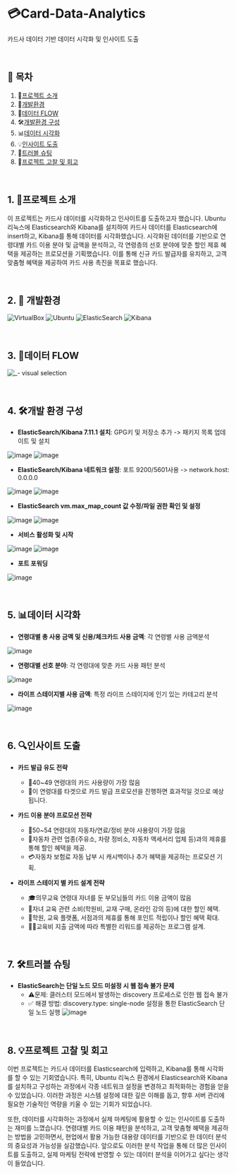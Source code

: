 # 💳Card-Data-Analytics

카드사 데이터 기반 데이터 시각화 및 인사이트 도출

<br>

## 📑 목차
1. 📢[프로젝트 소개](#프로젝트-소개)
2. 📘[개발환경](#개발환경)
3. 🔄[데이터 FLOW](#데이터-FLOW)
4. 🛠[개발환경 구성](#개발환경-구성)
5. 📊[데이터 시각화](#데이터-시각화)
6. 💡[인사이트 도출](#인사이트-도출)
7. 🚧[트러블 슈팅](#트러블-슈팅)
8. 📝[프로젝트 고찰 및 회고](#프로젝트-고찰-및-회고)

<br>

## 1. 📢프로젝트 소개

이 프로젝트는 카드사 데이터를 시각화하고 인사이트를 도출하고자 했습니다. Ubuntu 리눅스에 Elasticsearch와 Kibana를 설치하여 카드사 데이터를 Elasticsearch에 insert하고, Kibana를 통해 데이터를 시각화했습니다. 시각화된 데이터를 기반으로 연령대별 카드 이용 분야 및 금액을 분석하고, 각 연령층의 선호 분야에 맞춘 할인 제휴 혜택을 제공하는 프로모션을 기획했습니다. 이를 통해 신규 카드 발급자를 유치하고, 고객 맞춤형 혜택을 제공하여 카드 사용 촉진을 목표로 했습니다.

<br>

## 2. 📘 개발환경

![VirtualBox](https://img.shields.io/badge/virtualbox-2F61B4?style=for-the-badge&logo=virtualbox&logoColor=blue) ![Ubuntu](https://img.shields.io/badge/ubuntu-E95420?style=for-the-badge&logo=ubuntu&logoColor=blue) ![ElasticSearch](https://img.shields.io/badge/ElasticSearch-005571?style=for-the-badge&logo=ElasticSearch&logoColor=black) ![Kibana](https://img.shields.io/badge/Kibana-005571?style=for-the-badge&logo=kibana&logoColor=white)

<br>

## 3. 🔄데이터 FLOW

![_- visual selection](https://github.com/user-attachments/assets/26439785-8ac8-4ba1-bf65-e578c52b2b91)

<br>

## 4. 🛠개발 환경 구성

- **ElasticSearch/Kibana 7.11.1 설치**: GPG키 및 저장소 추가 -> 패키지 목록 업데이트 및 설치

![image](https://github.com/user-attachments/assets/b5973e1b-5705-43bf-9e2b-b0c215ea9bab)
![image](https://github.com/user-attachments/assets/6b5478de-c84a-400f-a1a8-234d641e9e6b)


- **ElasticSearch/Kibana 네트워크 설정**: 포트 9200/5601사용 -> network.host: 0.0.0.0

![image](https://github.com/user-attachments/assets/76f35525-9028-4b03-91c0-9e1a3707225f)
![image](https://github.com/user-attachments/assets/9cbe1c7e-5c06-4d2e-a747-18d9a25fc618)


- **ElasticSearch vm.max_map_count 값 수정/파일 권한 확인 및 설정**

![image](https://github.com/user-attachments/assets/a0292464-00fc-4c03-ac06-e24ba4019c35)
![image](https://github.com/user-attachments/assets/f317ee73-172f-4c62-af84-98cb4dfe4437)

- **서비스 활성화 및 시작**

![image](https://github.com/user-attachments/assets/4bd5ead3-c295-4423-827d-504ab37a6267)
![image](https://github.com/user-attachments/assets/85224540-2dd2-4828-9628-5a486a2c8175)

- **포트 포워딩**

![image](https://github.com/user-attachments/assets/5a4311e4-6eb9-4300-ab95-bc8ee86b4ba3)

<br>

## 5. 📊데이터 시각화
- **연령대별 총 사용 금액 및 신용/체크카드 사용 금액**: 각 연령별 사용 금액분석

![image](https://github.com/user-attachments/assets/fe56b0ee-6f2f-40ca-87c7-761b2a45a6ef)


- **연령대별 선호 분야**: 각 연령대에 맞춘 카드 사용 패턴 분석

![image](https://github.com/user-attachments/assets/f68e147a-d441-4e4b-a963-abb9ac00d6dc)


- **라이프 스테이지별 사용 금액**: 특정 라이프 스테이지에 인기 있는 카테고리 분석

![image](https://github.com/user-attachments/assets/a4806371-3675-4022-a077-adde942cd24f)

<br>

## 6. 🔍인사이트 도출

- **카드 발급 유도 전략**
  - 🏦40~49 연령대의 카드 사용량이 가장 많음
  - 🎯이 연령대를 타겟으로 카드 발급 프로모션을 진행하면 효과적일 것으로 예상됩니다.

- **카드 이용 분야 프로모션 전략**
  - 🚗50~54 연령대의 자동차/연료/정비 분야 사용량이 가장 많음
  - 🔧자동차 관련 업종(주유소, 차량 정비소, 자동차 액세서리 업체 등)과의 제휴를 통해 할인 혜택을 제공.  
  - 💳자동차 보험료 자동 납부 시 캐시백이나 추가 혜택을 제공하는 프로모션 기획.
 
- **라이프 스테이지 별 카드 설계 전략**
  - 🎓의무교육 연령대 자녀를 둔 부모님들의 카드 이용 금액이 많음
  - 📘자녀 교육 관련 소비(학원비, 교재 구매, 온라인 강의 등)에 대한 할인 혜택. 
  - 🏫학원, 교육 플랫폼, 서점과의 제휴를 통해 포인트 적립이나 할인 혜택 확대.  
  - 🙆‍♀️교육비 지출 금액에 따라 특별한 리워드를 제공하는 프로그램 설계.  

<br>

## 7. 🛠️트러블 슈팅

- **ElasticSearch는 단일 노드 모드 미설정 시 웹 접속 불가 문제**  
   - ⚠️문제: 클러스터 모드에서 발생하는 discovery 프로세스로 인한 웹 접속 불가
   - ✅ 해결 방법: discovery.type: single-node 설정을 통한 ElasticSearch 단일 노드 실행
![image](https://github.com/user-attachments/assets/3dd4021a-f469-4ac9-9c62-3bc77516652e)

<br>

## 8. 💡프로젝트 고찰 및 회고

이번 프로젝트는 카드사 데이터를 Elasticsearch에 입력하고, Kibana를 통해 시각화를 할 수 있는 기회였습니다. 특히, Ubuntu 리눅스 환경에서 Elasticsearch와 Kibana를 설치하고 구성하는 과정에서 각종 네트워크 설정을 변경하고 최적화하는 경험을 얻을 수 있었습니다. 이러한 과정은 시스템 설정에 대한 깊은 이해를 돕고, 향후 서버 관리에 필요한 기술적인 역량을 키울 수 있는 기회가 되었습니다.

또한, 데이터를 시각화하는 과정에서 실제 마케팅에 활용할 수 있는 인사이트를 도출하는 재미를 느꼈습니다. 연령대별 카드 이용 패턴을 분석하고, 고객 맞춤형 혜택을 제공하는 방법을 고민하면서, 현업에서 활용 가능한 대용량 데이터를 기반으로 한 데이터 분석의 중요성과 가능성을 실감했습니다. 앞으로도 이러한 분석 작업을 통해 더 많은 인사이트를 도출하고, 실제 마케팅 전략에 반영할 수 있는 데이터 분석을 이어가고 싶다는 생각이 들었습니다.







